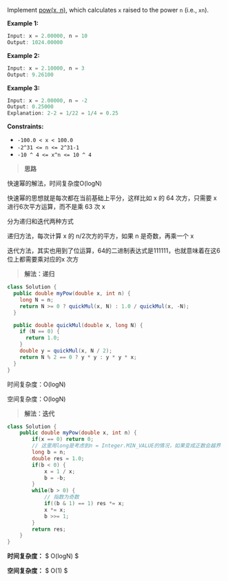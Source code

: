 Implement [pow(x, n)](http://www.cplusplus.com/reference/valarray/pow/), which calculates `x` raised to the power `n` (i.e., `xn`).

 

**Example 1:**

```java
Input: x = 2.00000, n = 10
Output: 1024.00000
```

**Example 2:**

```java
Input: x = 2.10000, n = 3
Output: 9.26100
```

**Example 3:**

```java
Input: x = 2.00000, n = -2
Output: 0.25000
Explanation: 2-2 = 1/22 = 1/4 = 0.25
```

 

**Constraints:**

- `-100.0 < x < 100.0`
- `-2^31 <= n <= 2^31-1`
- `-10 ^ 4 <= x^n <= 10 ^ 4`

> **思路**

快速幂的解法，时间复杂度O(logN)

快速幂的思想就是每次都在当前基础上平分，这样比如 x 的 64 次方，只需要 x 进行6次平方运算，而不是乘 63 次 x

分为递归和迭代两种方式

递归方法，每次计算 x 的 n/2次方的平方，如果 n 是奇数，再乘一个 x

迭代方法，其实也用到了位运算，64的二进制表达式是111111，也就意味着在这6位上都需要乘对应的x 次方

> **解法：递归**

```java
class Solution {
  public double myPow(double x, int n) {
    long N = n;
    return N >= 0 ? quickMul(x, N) : 1.0 / quickMul(x, -N);
  }

  public double quickMul(double x, long N) {
    if (N == 0) {
      return 1.0;
    }
    double y = quickMul(x, N / 2);
    return N % 2 == 0 ? y * y : y * y * x;
  }
}
```

时间复杂度：O(logN)

空间复杂度：O(logN)

> **解法：迭代**

```java
class Solution {
    public double myPow(double x, int n) {
        if(x == 0) return 0;
        // 这里用long是考虑到n = Integer.MIN_VALUE的情况，如果变成正数会越界
        long b = n;
        double res = 1.0;
        if(b < 0) {
            x = 1 / x;
            b = -b;
        }
        while(b > 0) {
            // 指数为奇数
            if((b & 1) == 1) res *= x;
            x *= x;
            b >>= 1;
        }
        return res;
    }
}

```

**时间复杂度：** $ O(logN) $

**空间复杂度：** $ O(1) $

